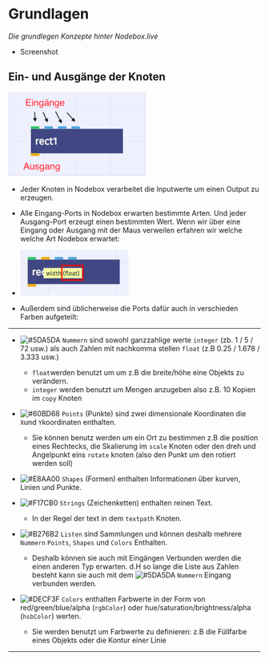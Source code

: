 # Grundlagen

*Die grundlegen Konzepte hinter Nodebox.live*

- Screenshot

## Ein- und Ausgänge der Knoten

![](assets/grundlagen_input_output.png)

- Jeder Knoten in Nodebox verarbeitet die Inputwerte um einen Output zu erzeugen.

- Alle Eingang-Ports in Nodebox erwarten bestimmte Arten. Und jeder Ausgang-Port erzeugt einen bestimmten Wert. Wenn wir über eine Eingang oder Ausgang mit der Maus verweilen erfahren wir welche welche Art Nodebox erwartet:

- ![](assets/grundlagen_input_art.png)
- Außerdem sind üblicherweise die Ports dafür auch in verschieden Farben aufgeteilt:

---

- ![#5DA5DA](https://placehold.it/15/5DA5DA?text=+) `Nummern` sind sowohl ganzzahlige werte `integer` (zb. 1 / 5 / 72 usw.) als auch Zahlen mit nachkomma stellen `float` (z.B 0.25 / 1.678 / 3.333 usw.)

	- `float`werden benutzt um um z.B die breite/höhe eine Objekts zu verändern.
	- `integer` werden benutzt um Mengen anzugeben also z.B. 10 Kopien im `copy` Knoten

- ![#60BD68](https://placehold.it/15/60BD68?text=+) `Points` (Punkte) sind zwei dimensionale Koordinaten die `X`und `Y`koordinaten enthalten.
	- Sie können benutz werden um ein Ort zu bestimmen z.B die position eines Rechtecks, die Skalierung im `scale` Knoten oder den dreh und Angelpunkt eins `rotate` knoten (also den Punkt um den rotiert werden soll)
- ![#E8AA00](https://placehold.it/15/E8AA00?text=+) `Shapes` (Formen) enthalten Informationen über kurven, Linien und Punkte.
- ![#F17CB0](https://placehold.it/15/F17CB0?text=+) `Strings` (Zeichenketten) enthalten reinen Text.
	- In der Regel der text in dem `textpath` Knoten.
- ![#B276B2](https://placehold.it/15/B276B2?text=+) `Listen` sind Sammlungen und können deshalb mehrere `Nummern` `Points`, `Shapes` und `Colors` Enthalten.
	- Deshalb können sie auch mit Eingängen Verbunden werden die einen anderen Typ erwarten. d.H so lange die Liste aus Zahlen besteht kann sie auch mit dem ![#5DA5DA](https://placehold.it/15/5DA5DA?text=+) `Nummern` Eingang verbunden werden.

- ![#DECF3F](https://placehold.it/15/DECF3F?text=+) `Colors` enthalten Farbwerte in der Form von red/green/blue/alpha (`rgbColor`) oder hue/saturation/brightness/alpha (`hsbColor`) werten.
	- Sie werden benutzt um Farbwerte zu definieren: z.B die Füllfarbe eines Objekts oder die Kontur einer Linie

---

